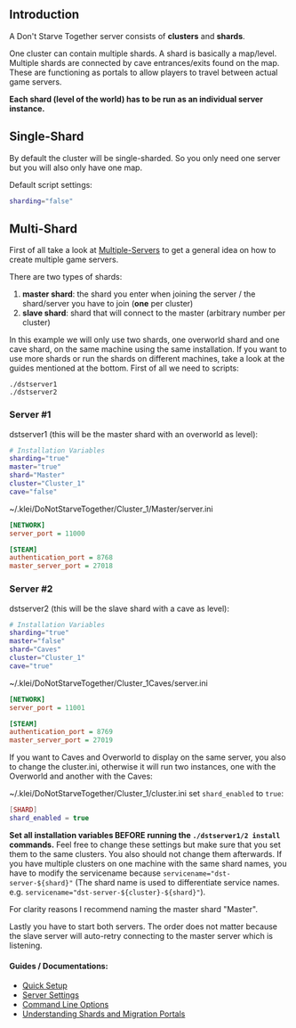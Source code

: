 ## Introduction
A Don't Starve Together server consists of **clusters** and **shards**. 

One cluster can contain multiple shards. A shard is basically a map/level. Multiple shards are connected by cave entrances/exits found on the map. These are functioning as portals to allow players to travel between actual game servers. 

**Each shard (level of the world) has to be run as an individual server instance.**

## Single-Shard
By default the cluster will be single-sharded. So you only need one server but you will also only have one map.

Default script settings:

```bash
sharding="false"
```
## Multi-Shard
First of all take a look at [Multiple-Servers](https://github.com/GameServerManagers/LinuxGSM/wiki/Multiple-Servers) to get a general idea on how to create multiple game servers.

There are two types of shards:

1. **master shard**: the shard you enter when joining the server / the shard/server you have to join (**one** per cluster)
2. **slave shard**: shard that will connect to the master (arbitrary number per cluster)

In this example we will only use two shards, one overworld shard and one cave shard, on the same machine using the same installation. If you want to use more shards or run the shards on different machines, take a look at the guides mentioned at the bottom.
First of all we need to scripts:

```
./dstserver1
./dstserver2
```

### Server #1

dstserver1 (this will be the master shard with an overworld as level):
```bash
# Installation Variables
sharding="true"
master="true"
shard="Master" 
cluster="Cluster_1"
cave="false"
```

~/.klei/DoNotStarveTogether/Cluster_1/Master/server.ini
```ini
[NETWORK]
server_port = 11000

[STEAM]
authentication_port = 8768
master_server_port = 27018
```

### Server #2

dstserver2 (this will be the slave shard with a cave as level):
```bash
# Installation Variables
sharding="true"
master="false"
shard="Caves" 
cluster="Cluster_1"
cave="true"
```

~/.klei/DoNotStarveTogether/Cluster_1Caves/server.ini
```ini
[NETWORK]
server_port = 11001

[STEAM]
authentication_port = 8769
master_server_port = 27019
```

If you want to Caves and Overworld to display on the same server, you also to change the cluster.ini, otherwise it will run two instances, one with the Overworld and another with the Caves:

~/.klei/DoNotStarveTogether/Cluster_1/cluster.ini set `shard_enabled` to `true`:
```lua
[SHARD]
shard_enabled = true
```

**Set all installation variables BEFORE running the `./dstserver1/2 install` commands.**  Feel free to change these settings but make sure that you set them to the same clusters. You also should not change them afterwards. If you have multiple clusters on one machine with the same shard names, you have to modify the servicename because `servicename="dst-server-${shard}"`
(The shard name is used to differentiate service names. e.g. `servicename="dst-server-${cluster}-${shard}"`).

For clarity reasons I recommend naming the master shard "Master".

Lastly you have to start both servers. The order does not matter because the slave server will auto-retry connecting to the master server which is listening.


#### Guides / Documentations:
* [Quick Setup](http://forums.kleientertainment.com/topic/64441-dedicated-server-quick-setup-guide-linux/)
* [Server Settings](http://forums.kleientertainment.com/topic/64552-dedicated-server-settings-guide/)
* [Command Line Options](http://forums.kleientertainment.com/topic/64743-dedicated-server-command-line-options-guide/)
* [Understanding Shards and Migration Portals](http://forums.kleientertainment.com/topic/59174-understanding-shards-and-migration-portals/)